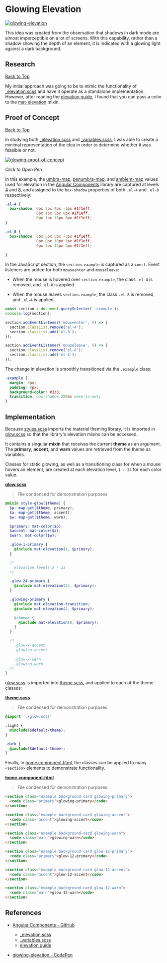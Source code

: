 # Glowing Elevation

[![glowing-elevation](https://user-images.githubusercontent.com/14102723/82961103-59da3f80-9f8a-11ea-99cf-f223101a4cc4.gif)](https://user-images.githubusercontent.com/14102723/82961103-59da3f80-9f8a-11ea-99cf-f223101a4cc4.gif)

This idea was created from the observation that shadows in dark mode are almost imperceptible on a lot of screens. With this capability, rather than a shadow showing the depth of an element, it is indicated with a glowing light against a dark background.

## Research
[Back to Top](#glowing-elevation)

My initial approach was going to be to mimic the functionality of [_elevation.scss](https://github.com/angular/components/blob/caad0b54ed41949f0ee529c152508749875bc9af/src/material/core/style/_elevation.scss) and have it operate as a standalone implementation. However, after reading the [elevation guide](https://github.com/angular/components/blob/8050f633b56b6c048fc72dad2ab79304afdfad19/guides/elevation.md), I found that you can pass a color to the [mat-elevation](https://github.com/angular/components/blob/8050f633b56b6c048fc72dad2ab79304afdfad19/guides/elevation.md#mixins) mixin.

## Proof of Concept
[Back to Top](#glowing-elevation)

In studying both [_elevation.scss]() and [_variables.scss](), I was able to create a minimal representation of the idea in order to determine whether it was feasible or not.

[![glowing-proof-of-concept](https://user-images.githubusercontent.com/14102723/82959182-1cbf7e80-9f85-11ea-8bc0-a3b3b335ddb4.png)](https://codepen.io/JaimeStill/pen/yLYWYaQ?editors=1111)

*Click to Open Pen*

In this example, the [umbra-map](https://github.com/angular/components/blob/caad0b54ed41949f0ee529c152508749875bc9af/src/material/core/style/_elevation.scss#L34), [penumbra-map](https://github.com/angular/components/blob/caad0b54ed41949f0ee529c152508749875bc9af/src/material/core/style/_elevation.scss#L66), and [ambient-map](https://github.com/angular/components/blob/caad0b54ed41949f0ee529c152508749875bc9af/src/material/core/style/_elevation.scss#L98) values used for elevation in the [Angular Components](https://github.com/angular/components) library are captured at levels [4](https://github.com/angular/components/blob/caad0b54ed41949f0ee529c152508749875bc9af/src/material/core/style/_elevation.scss#L42) and [8](https://github.com/angular/components/blob/caad0b54ed41949f0ee529c152508749875bc9af/src/material/core/style/_elevation.scss#L46), and assigned to the `box-shadow` properties of both `.el-4` and `.el-8` respectively:

```css
.el-4 {
  box-shadow: 0px 2px 4px -1px #1f1eff,
              0px 4px 5px 0px #1f1eff,
              0px 1px 10px 0px #1f1eff;
}

.el-8 {
  box-shadow: 0px 5px 5px -3px #1f1eff,
              0px 8px 10px 1px #1f1eff,
              0px 3px 14px 2px #1f1eff;
              
}
```

In the JavaScript section, the `section.example` is captured as a `const`. Event listeners are added for both `mouseenter` and `mouseleave`:

* When the mouse is hovered over `section.example`, the class `.el-4` is removed, and `.el-8` is applied.

* When the mouse leaves `section.example`, the class `.el-8` is removed, and `.el-4` is applied.

```js
const section = document.querySelector('.example');  
console.log(section);

section.addEventListener('mouseenter', () => {
  section.classList.remove('el-4');
  section.classList.add('el-8');
});

section.addEventListener('mouseleave', () => {
  section.classList.remove('el-8');
  section.classList.add('el-4');
});
```

The change in elevation is smoothly transitioned via the `.example` class:

```css
.example {
  margin: 8px;
  padding: 8px;
  background-color: #333;
  transition: box-shadow 280ms ease-in-out;
}
```

## Implementation

Because [styles.scss](./src/theme/styles.scss) imports the material theming library, it is imported in [glow.scss](./src/theme/glow.scss) so that the library's elevation mixins can be accessed.

It contains a singular **mixin** that receives the current **theme** as an argument. The **primary**, **accent**, and **warn** values are retrieved from the theme as variables. 

Classes for static glowing, as well as a transitioning class for when a mouse hovers an element, are created at each elevation level, `1 - 24` for each color value.

[**glow.scss**](./src/theme/glow.scss)  

> File condensed for demonstration purposes

```scss
@mixin style-glow($theme) {
  $p: map-get($theme, primary);
  $a: map-get($theme, accent);
  $w: map-get($theme, warn);

  $primary: mat-color($p);
  $accent: mat-color($a);
  $warn: mat-color($w);

  .glow-1-primary {
    @include mat-elevation(1, $primary);
  }

  /*
    elevation levels 2 - 23
  */

  .glow-24-primary {
    @include mat-elevation(24, $primary);
  }

  .glowing-primary {
    @include mat-elevation-transition;
    @include mat-elevation(4, $primary);

    &:hover {
      @include mat-elevation(8, $primary);
    }
  }

  /*
    .glow-x-accent
    .glowing-accent
    
    .glow-x-warn
    .glowing-warn
  */
}
```

[glow.scss](./src/theme/glow.scss) is imported into [theme.scss](./src/theme/theme.scss), and applied to each of the theme classes:

[**theme.scss**](./src/theme/theme.scss)

> File condensed for demonstration purposes

```scss
@import './glow.scss'

.light {
  @include($default-theme);
}

.dark {
  @include($default-theme);
}
```

Finally, in [home.component.html](./src/app/routes/home/home.component.html), the classes can be applied to many `<section>` elements to demonstrate functionality.

[**home.component.html**](./src/app/routes/home/home.component.html)

> File condensed for demonstration purposes

```html
<section class="example background-card glowing-primary">
  <code class="primary">glowing-primary</code>
</section>

<section class="example background-card glowing-accent">
  <code class="accent">glowing-accent</code>
</section>

<section class="example background-card glowing-warn">
  <code class="warn">glowing-warn</code>
</section>

<section class="example background-card glow-12-primary">
  <code class="primary">glow-12-primary</code>
</section>

<section class="example background-card glow-12-accent">
  <code class="accent">glow-12-accent</code>
</section>

<section class="example background-card glow-12-warn">
  <code class="warn">glow-12-warn</code>
</section>
```

## References

* [Angular Components - GitHub](https://github.com/angular/components)

  * [_elevation.scss](https://github.com/angular/components/blob/caad0b54ed41949f0ee529c152508749875bc9af/src/material/core/style/_elevation.scss)
  * [_variables.scss](https://github.com/angular/components/blob/caad0b54ed41949f0ee529c152508749875bc9af/src/material/core/style/_variables.scss)
  * [elevation guide](https://github.com/angular/components/blob/8050f633b56b6c048fc72dad2ab79304afdfad19/guides/elevation.md)

* [glowing-elevation - CodePen](https://codepen.io/JaimeStill/pen/yLYWYaQ?editors=1111)

